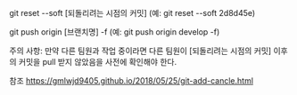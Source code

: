 git reset --soft [되돌리려는 시점의 커밋]
(예: git reset --soft 2d8d45e)

git push origin [브랜치명] -f
(예: git push origin develop -f)

주의 사항: 만약 다른 팀원과 작업 중이라면 다른 팀원이 [되돌리려는 시점의 커밋] 이후의 커밋을 pull 받지 않았음을 사전에 확인해야 한다.

참조
https://gmlwjd9405.github.io/2018/05/25/git-add-cancle.html
